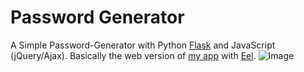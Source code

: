 # Password Generator
A Simple Password-Generator with Python [Flask](https://flask.palletsprojects.com/en/2.0.x/) and JavaScript (jQuery/Ajax).
Basically the web version of [my app](https://github.com/teraprath/pass-gen) with [Eel](https://github.com/ChrisKnott/Eel).
![Image](https://i.imgur.com/aU3GynF.png)
